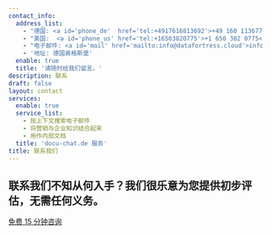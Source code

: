 ```yaml
---
contact_info:
  address_list:
    - "德国: <a id='phone_de'  href='tel:+4917616813692'>+49 160 1136770</a>"
    - "美国:  <a id='phone_us' href='tel:+16503820775'>+1 650 382 0775</a>"
    - "电子邮件: <a id='mail' href='mailto:info@datafortress.cloud'>info@datafortress.cloud</a>"
    - '地址: 德国奥格斯堡'
  enable: true
  title: '请随时给我们留言。'
description: 联系
draft: false
layout: contact
services:
  enable: true
  service_list:
    - 按上下文搜索电子邮件
    - 将营销与企业知识结合起来
    - 用作内部文档
  title: 'docu-chat.de 服务'
title: 联系我们
---
```


## 联系我们不知从何入手？我们很乐意为您提供初步评估，无需任何义务。

<a id="book_meeting" class="btn btn-primary text-white" href="https://calendly.com/justin-guese/15min" target="_blank">免费 15 分钟咨询</a>
